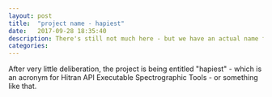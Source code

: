 ```yaml
---
layout: post
title:  "project name - hapiest"
date:   2017-09-28 18:35:40
description: There's still not much here - but we have an actual name for the project!
categories:
---
```


After very little deliberation, the project is being entitled "hapiest" - which
is an acronym for Hitran API Executable Spectrographic Tools - or something like that.
